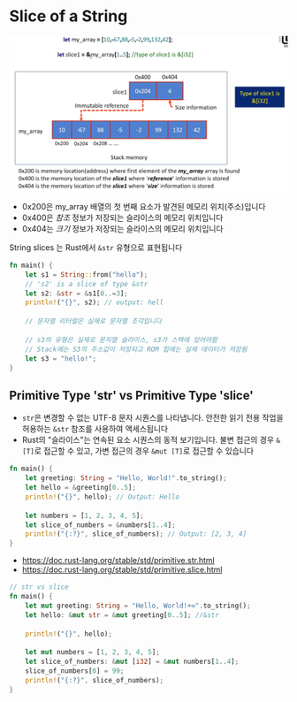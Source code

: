 # Slice of a String

![img.png](attachments/img1.png)

- 0x200은 my_array 배열의 첫 번째 요소가 발견된 메모리 위치(주소)입니다
- 0x400은 *참조* 정보가 저장되는 슬라이스의 메모리 위치입니다
- 0x404는 *크기* 정보가 저장되는 슬라이스의 메모리 위치입니다

String slices 는 Rust에서 `&str` 유형으로 표현됩니다

```rust
fn main() {
    let s1 = String::from("hello");
    // 's2' is a slice of type &str
    let s2: &str = &s1[0..=3];
    println!("{}", s2); // output: hell

    // 문자열 리터럴은 실제로 문자열 조각입니다
    
    // s3의 유형은 실제로 문자열 슬라이스, s3가 스택에 있어야함
    // Stack에는 S3의 주소값이 저장되고 ROM 힙에는 실제 데이터가 저장됨
    let s3 = "hello!";
}
```

## Primitive Type 'str' vs Primitive Type 'slice'

- `str`은 변경할 수 없는 UTF-8 문자 시퀀스를 나타냅니다. 안전한 읽기 전용 작업을 허용하는 `&str` 참조를 사용하여 액세스됩니다
- Rust의 "슬라이스"는 연속된 요소 시퀀스의 동적 보기입니다. 불변 접근의 경우 `&[T]`로 접근할 수 있고, 가변 접근의 경우 `&mut [T]`로 접근할 수 있습니다

```rust
fn main() {
    let greeting: String = "Hello, World!".to_string();
    let hello = &greeting[0..5];
    println!("{}", hello); // Output: Hello

    let numbers = [1, 2, 3, 4, 5];
    let slice_of_numbers = &numbers[1..4];
    println!("{:?}", slice_of_numbers); // Output: [2, 3, 4]
}
```

- https://doc.rust-lang.org/stable/std/primitive.str.html
- https://doc.rust-lang.org/stable/std/primitive.slice.html

```rust
// str vs slice
fn main() {
    let mut greeting: String = "Hello, World!+∞".to_string();
    let hello: &mut str = &mut greeting[0..5]; //&str
    
    println!("{}", hello);

    let mut numbers = [1, 2, 3, 4, 5];
    let slice_of_numbers: &mut [i32] = &mut numbers[1..4];
    slice_of_numbers[0] = 99;
    println!("{:?}", slice_of_numbers);
}
```